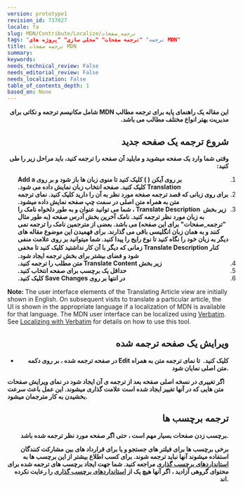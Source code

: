 ```yaml
---
version: prototype1
revision_id: 737027
locale: fa
slug: MDN/Contribute/Localize/ترجمه_صفحات
tags: "ترجمه" "ترجمه صفحات" "محلی سازی" "پروژه های MDN"
title: ترجمه صفحات MDN
summary: 
keywords: 
needs_technical_review: False
needs_editorial_review: False
needs_localization: False
table_of_contents_depth: 1
based_on: None
---
```

<p dir="rtl"><strong>این مقاله یک راهنمای پایه برای ترجمه مطالب MDN شامل مکانیسم ترجمه و نکاتی برای مدیریت بهتر انواع مختلف مطالب می باشد.</strong></p>
<h2 dir="rtl" id=".D8.B4.D8.B1.D9.88.D8.B9_.D8.AA.D8.B1.D8.AC.D9.85.D9.87_.DB.8C.DA.A9_.D8.B5.D9.81.D8.AD.D9.87_.D8.AC.D8.AF.DB.8C.D8.AF"><strong>شروع ترجمه یک صفحه جدید</strong></h2>
<p dir="rtl"><strong>وقتی شما وارد یک صفحه میشوید و مایلید آن صفحه را ترجمه کنید، باید مراحل زیر را طی کنید:</strong></p>
<ol>
 <li dir="rtl"><strong>بر روی آیکن (
  <i class="icon-globe">
  </i>
  ) کلیک کنید تا منوی زبان ها باز شود و بر روی Add a Translation کلیک کنید. صفحه انتخاب زبان نمایش داده می شود.</strong></li>
 <li dir="rtl"><strong>برای روی زبانی که قصد ترجمه صفحه مورد نظر به آن را دارید کلیک کنید. نمای ترجمه متن به همراه متن اصلی در سمت چپ صفحه نمایش داده میشود.</strong></li>
 <li dir="rtl"><strong>زیر بخش  Translate Description ، شما می توانید عنوان و به طور دلخواه نامک را به زبان مورد نظر ترجمه کنید. نامک آخرین بخش آدرس صفحه (به طور مثال "ترجمه_صفحات" برای این صفحه) می باشد. بعضی از مترجمین نامک را ترجمه نمی کنند و به همان زبان انگلیسی باقی می گذارند. برای فهمیدن این موضوع مقاله های دیگر به زبان خود را نگاه کنید تا نوع رایج را پیدا کنید. شما میتوانید بر روی علامت منفی کنار <strong style="line-height: 1.5;">Translate Description </strong>زمانی که دیگر با آن کار نداشتید کلیک کنید تا مخفی شود و فضای بیشتر برای بخش ترجمه ایجاد شود.</strong></li>
 <li dir="rtl"><strong>زیر بخش Translate Content متن مطلب را ترجمه کنید.</strong></li>
 <li dir="rtl"><strong>حداقل یک برچسب برای صفحه انتخاب کنید.</strong></li>
 <li dir="rtl"><strong>در انتها بر روی Save Changes کلیک کنید.</strong></li>
</ol>
<div class="note">
 <strong><strong>Note:</strong> </strong>The user interface elements of the Translating Article view are initially shown in English. On subsequent visits to translate a particular article, the UI is shown in the appropriate language if a localization of MDN is available for that language. The MDN user interface can be localized using <a href="https://localize.mozilla.org/projects/mdn/" title="https://localize.mozilla.org/projects/mdn/">Verbatim</a>. See <a href="https://developer.mozilla.org/en-US/docs/Mozilla/Localization/Localizing_with_Verbatim" title="/en-US/docs/Mozilla/Localization/Localizing_with_Verbatim">Localizing with Verbatim</a> for details on how to use this tool.</div>
<h2 id=".D9.88.DB.8C.D8.B1.D8.A7.DB.8C.D8.B4_.DB.8C.DA.A9_.D8.B5.D9.81.D8.AD.D9.87_.D8.AA.D8.B1.D8.AC.D9.85.D9.87_.D8.B4.D8.AF.D9.87" style="text-align: right;"><strong>ویرایش یک صفحه ترجمه شده</strong></h2>
<ul>
 <li style="text-align: right;">
  <p style="text-align: right;"><strong>در صفحه ترجمه شده ، بر روی دکمه Edit کلیک کنید.  تا نمای ترجمه متن به همراه متن اصلی نمایان شود.</strong></p>
 </li>
</ul>
<p><strong>اگر تغییری در نسخه اصلی صفحه بعد از ترجمه ی آن ایجاد شود در نمای ویرایش صفحات متن هایی که در آنها تغییر ایجاد شده است علامت گذاری میشوند. این عمل باعث سرعت بخشیدن به کار مترجمان میشود.</strong></p>
<h2 id=".D8.AA.D8.B1.D8.AC.D9.85.D9.87_.D8.A8.D8.B1.DA.86.D8.B3.D8.A8_.D9.87.D8.A7" style="text-align: right;"><strong>ترجمه برچسب ها</strong></h2>
<p style="text-align: right;"><strong>برچسب زدن صفحات بسیار مهم است ، حتی اگر صفحه مورد نظر ترجمه شده باشد.</strong></p>
<p style="text-align: right;"><strong>برخی برچسب ها برای فیلتر های جستجو و یا برای قرارداد های بین مشارکت کنندگان استفاده میشوند آنها نباید ترجمه شوند. برای کسب اطلاع بیشتر از این برچسب ها به <a href="/fa/docs/Project:MDN/Contributing/Tagging_standards">استانداردهای برچسب گذاری</a> مراجعه کنید. شما جهت ایجاد برچسب های ترجمه شده برای محتوای گروهی آزادید ، اگر آنها هیچ یک از <a dir="rtl" href="/fa/docs/Project:MDN/Contributing/Tagging_standards" lang="fa">استانداردهای برچسب گذاری</a> را رعایت نکرده اند.</strong></p>

